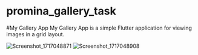 # promina_gallery_task

#My Gallery App
My Gallery App is a simple Flutter application for viewing images in a grid layout.


![Screenshot_1717048871](https://github.com/MustafaSheeha/ProMinaTask/assets/147057845/ad03789a-9965-4aad-8504-ca914a20b009)
![Screenshot_1717048908](https://github.com/MustafaSheeha/ProMinaTask/assets/147057845/76220f8e-72e0-4013-ad43-c898bbec040a)
